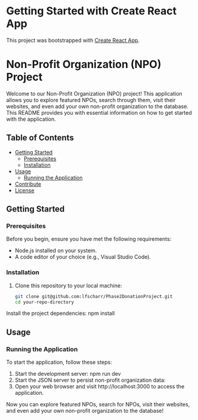 # Getting Started with Create React App

This project was bootstrapped with [Create React App](https://github.com/facebook/create-react-app).

# Non-Profit Organization (NPO) Project

Welcome to our Non-Profit Organization (NPO) project! This application allows you to explore featured NPOs, search through them, visit their websites, and even add your own non-profit organization to the database. This README provides you with essential information on how to get started with the application.

## Table of Contents
- [Getting Started](#getting-started)
  - [Prerequisites](#prerequisites)
  - [Installation](#installation)
- [Usage](#usage)
  - [Running the Application](#running-the-application)
- [Contribute](#contribute)
- [License](#license)

## Getting Started

### Prerequisites
Before you begin, ensure you have met the following requirements:
- Node.js installed on your system.
- A code editor of your choice (e.g., Visual Studio Code).

### Installation
1. Clone this repository to your local machine:
   ```bash
   git clone git@github.com:lfscharr/Phase2DonationProject.git
   cd your-repo-directory

Install the project dependencies: npm install

## Usage
### Running the Application
To start the application, follow these steps:

1. Start the development server: npm run dev
2. Start the JSON server to persist non-profit organization data:
3.  Open your web browser and visit http://localhost:3000 to access the application.

Now you can explore featured NPOs, search for NPOs, visit their websites, and even add your own non-profit organization to the database!



